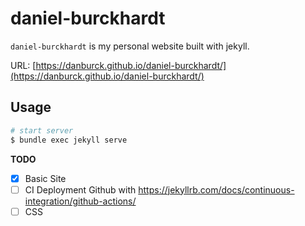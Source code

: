 # daniel-burckhardt

`daniel-burckhardt` is my personal website built with jekyll.

URL: [https://danburck.github.io/daniel-burckhardt/](https://danburck.github.io/daniel-burckhardt/)

## Usage
```bash
# start server
$ bundle exec jekyll serve
```

**TODO**
- [x] Basic Site
- [ ] CI Deployment Github with https://jekyllrb.com/docs/continuous-integration/github-actions/
- [ ] CSS